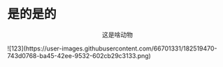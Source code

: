 # 是的是的
<p align="center">这是啥动物</p>
![123](https://user-images.githubusercontent.com/66701331/182519470-743d0768-ba45-42ee-9532-602cb29c3133.png)
